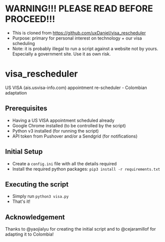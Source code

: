 # WARNING!!! PLEASE READ BEFORE PROCEED!!!
* This is cloned from https://github.com/uxDaniel/visa_rescheduler
* Purpose: primary for personal interest on technology + our visa scheduling
* Note: it is probably illegal to run a script against a website not by yours. Especially a government site. Use it as own risk.

# visa_rescheduler
US VISA (ais.usvisa-info.com) appointment re-scheduler - Colombian adaptation

## Prerequisites
- Having a US VISA appointment scheduled already
- Google Chrome installed (to be controlled by the script)
- Python v3 installed (for running the script)
- API token from Pushover and/or a Sendgrid (for notifications)


## Initial Setup
- Create a `config.ini` file with all the details required
- Install the required python packages: `pip3 install -r requirements.txt`

## Executing the script
- Simply run `python3 visa.py`
- That's it!

## Acknowledgement
Thanks to @yaojialyu for creating the initial script and to @cejaramillof for adapting it to Colombia!
